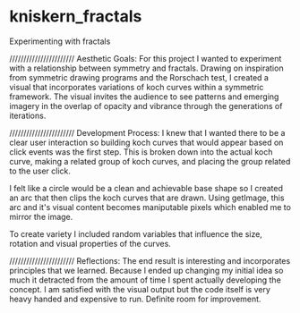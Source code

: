 # kniskern_fractals
Experimenting with fractals

///////////////////////
Aesthetic Goals:
For this project I wanted to experiment with a relationship between symmetry and fractals. Drawing on inspiration from symmetric drawing programs and the Rorschach test, I created a visual that incorporates variations of koch curves within a symmetric framework. The visual invites the audience to see patterns and emerging imagery in the overlap of opacity and vibrance through the generations of iterations.

///////////////////////
Development Process:
I knew that I wanted there to be a clear user interaction so building koch curves that would appear based on click events was the first step. This is broken down into the actual koch curve, making a related group of koch curves, and placing the group related to the user click.

I felt like a circle would be a clean and achievable base shape so I created an arc that then clips the koch curves that are drawn. Using getImage, this arc and it's visual content becomes maniputable pixels which enabled me to mirror the image.

To create variety I included random variables that influence the size, rotation and visual properties of the curves.

///////////////////////
Reflections:
The end result is interesting and incorporates principles that we learned. Because I ended up changing my initial idea so much it detracted from the amount of time I spent actually developing the concept. I am satisfied with the visual output but the code itself is very heavy handed and expensive to run. Definite room for improvement.



